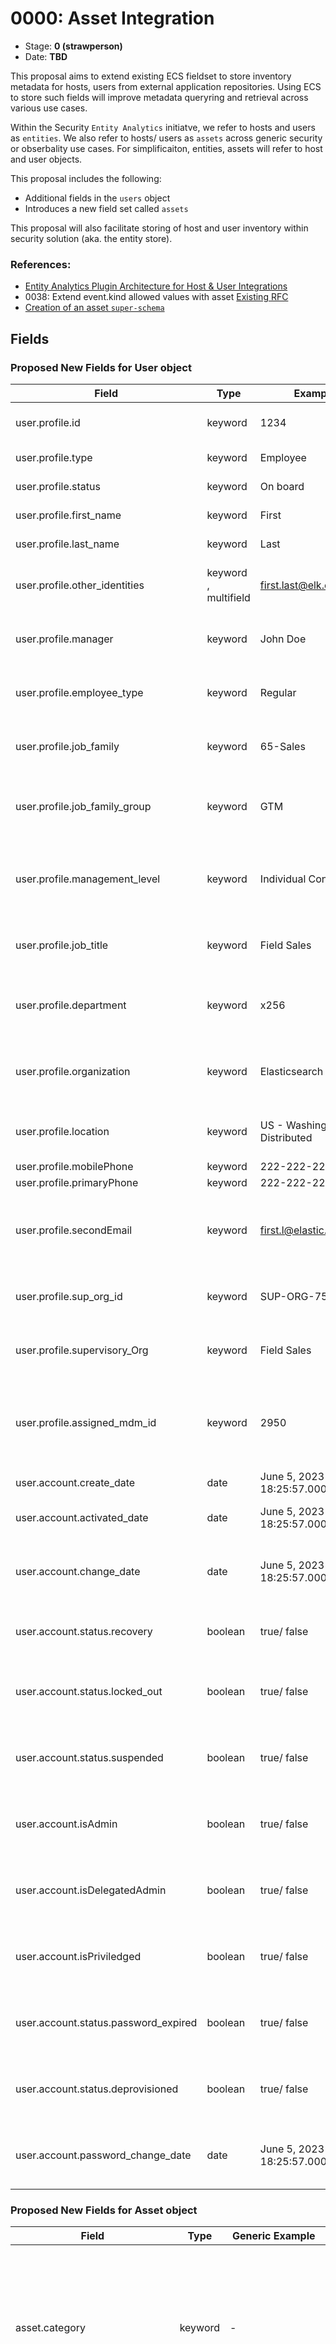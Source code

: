 # 0000: Asset Integration
<!-- Leave this ID at 0000. The ECS team will assign a unique, contiguous RFC number upon merging the initial stage of this RFC. -->

- Stage: **0 (strawperson)** <!-- Update to reflect target stage. See https://elastic.github.io/ecs/stages.html -->
- Date: **TBD** <!-- The ECS team sets this date at merge time. This is the date of the latest stage advancement. -->

<!--
As you work on your RFC, use the "Stage N" comments to guide you in what you should focus on, for the stage you're targeting.
Feel free to remove these comments as you go along.
-->

<!--
Stage 0: Provide a high level summary of the premise of these changes. Briefly describe the nature, purpose, and impact of the changes. ~2-5 sentences.
-->

This proposal aims to extend existing ECS fieldset to store inventory metadata for hosts, users from external application repositories. Using ECS to store such fields will improve metadata queryring and retrieval across various use cases.

Within the Security `Entity Analytics` initiatve, we refer to hosts and users as `entities`. We also refer to hosts/ users as `assets` across generic security or obserbality use cases. For simplificaiton, entities, assets will refer to host and user objects.

This proposal includes the following:
* Additional fields in the `users` object 
* Introduces a new field set called `assets`
<!-- * Additional fields in the `host` object --->

This proposal will also facilitate storing of host and user inventory within security solution (aka. the entity store).

### References:
* [Entity Analytics Plugin Architecture for Host & User Integrations](https://github.com/elastic/beats/issues/33866#issuecomment-1165709940)
* 0038: Extend event.kind allowed values with asset [Existing RFC](https://github.com/elastic/ecs/blob/main/rfcs/text/0038-event-kind-asset.md#0038-extend-eventkind-allowed-values-with-asset)
* [Creation of an asset `super-schema`](https://github.com/elastic/security-team/issues/2347)

<!--
Stage 1: If the changes include field additions or modifications, please create a folder titled as the RFC number under rfcs/text/. This will be where proposed schema changes as standalone YAML files or extended example mappings and larger source documents will go as the RFC is iterated upon.
-->

<!--
Stage X: Provide a brief explanation of why the proposal is being marked as abandoned. This is useful context for anyone revisiting this proposal or considering similar changes later on.
-->

## Fields

<!--
Stage 1: Describe at a high level how this change affects fields. Include new or updated yml field definitions for all of the essential fields in this draft. While not exhaustive, the fields documented here should be comprehensive enough to deeply evaluate the technical considerations of this change. The goal here is to validate the technical details for all essential fields and to provide a basis for adding experimental field definitions to the schema. Use GitHub code blocks with yml syntax formatting, and add them to the corresponding RFC folder.
-->

### Proposed New Fields for User object

Field | Type | Example | Description
--- | --- | --- | ---
user.profile.id	| keyword	| 1234	| User ID from the identity datasource.
user.profile.type	| keyword	| Employee	| Type of user account.
user.profile.status	| keyword |	On board	| Status of the user account.
user.profile.first_name	| keyword |	First	| First Name of the User.
user.profile.last_name	| keyword |	Last	| Last Name of the user.
user.profile.other_identities	| keyword , multifield |	first.last@elk.elastic.co	| Array of additional user identities.
user.profile.manager	| keyword |	John Doe	| Assigned Manager for the user account.
user.profile.employee_type	| keyword |	Regular | Further classification type for the user account.
user.profile.job_family	| keyword |	65-Sales	| Job family associated with the user account.
user.profile.job_family_group	| keyword |	GTM	| Job family group associated with the user account.
user.profile.management_level	| keyword |	Individual Contributor	| If the user account is identified as a Manager or Individual contributor.
user.profile.job_title	| keyword |	Field Sales	| Job title assigned to the user account.
user.profile.department	| keyword |	x256	| Department name associated with the user account.
user.profile.organization	| keyword |	Elasticsearch Inc.	| Organization name associated with the account.
user.profile.location	| keyword |	US - Washington - Distributed	| Assigned location for the user account.
user.profile.mobilePhone	| keyword |	222-222-2222	
user.profile.primaryPhone	| keyword |	222-222-2222	
user.profile.secondEmail	| keyword |	first.l@elastic.co	| Additional email addresses associated with the user account.
user.profile.sup_org_id	| keyword |	SUP-ORG-75	| Primary organization ID for the user account.
user.profile.supervisory_Org	| keyword |	Field Sales	| Primary organization name for the user account.
user.profile.assigned_mdm_id	| keyword |	2950	| Primary host owned by the user. This acts as a correlation to identify the host event.			
user.account.create_date	| date |	June 5, 2023 @ 18:25:57.000	| Date account was created.
user.account.activated_date	| date |	June 5, 2023 @ 18:25:57.000	| Date account was activated.
user.account.change_date	| date |	June 5, 2023 @ 18:25:57.000	| Date user account record was last updated at source
user.account.status.recovery	| boolean |	true/ false	| A flag indicating if account is in recovery
user.account.status.locked_out	| boolean |	true/ false	| A flag indicating if account is currently locked out
user.account.status.suspended	| boolean |	true/ false	| A flag indicating if account has been suspended
user.account.isAdmin	| boolean |	true/ false	| A flag indicating if account is an Admin account
user.account.isDelegatedAdmin	| boolean |	true/ false	| A flag indicating if account has Delegated Admin rights
user.account.isPriviledged	| boolean |	true/ false	| A flag indicating if account is a Privileged account
user.account.status.password_expired	| boolean |	true/ false	| A flag indicating if account password has expired.
user.account.status.deprovisioned	| boolean |	true/ false	| A flag indicating if account has been deprovisioned
user.account.password_change_date	| date |	June 5, 2023 @ 18:25:57.000	| Last date/time when account password was updated

### Proposed New Fields for Asset object

Field | Type | Generic Example |	User Entity Example | Host Entity Example | Description
--- | --- | --- | --- | --- | ---
asset.category	| keyword |	-	        | Null	                | hardware	                | A further classification of the asset type beyond event.category. For example for host assets {hardware, virtual, container, node}. For user assets {NULL ?}			
asset.type	    | keyword |	-	        | Null	                | workstation	            | A sub classification of asset. For host assets {workstation, S3, Compute}. For user assets {NULL?}.			
asset.id	    | keyword |	-	        | 00uhs72c27s6PiK7x1t7	| 2950	                    | A unique ID for the asset. For inventory integrations, it's the id generated from inventory datasource			
asset.name	    | keyword |	-	        | Sourin Paul	        | Sourin Paul Macbook Pro	| A common name for the asset.			
asset.vendor	| keyword |	-           |	-	                | Apple	                    | Used primarily for 'Host' entities, the vendor name or brand associated with the asset.			
asset.product	| keyword |	-           |	-	                | MacBook Pro	            | Used primarily for 'Host' entities, the product name associated with the asset.			
asset.model	    | keyword |	-           |	-	                |TBD	                    | Used primarily for 'Host' entities, the model name or number associated with this asset.			
asset.version	| keyword |	-           |	-	                | TBD	                    | Used primarily for 'Host' entities, the version or year associated with the asset.			
asset.owner	    | keyword |	-           |	-	                | sourin.paul@elastic.co	| The primary user entity who owns the 'Host' asset.			
asset.priority	| keyword |	Priority 1	| -                     | -                         | A priority classification for the asset obtained from outside this system, such as from some external CMDB or Directory service.			
asset.criticality	| keyword |	Critical	| - | -                                         | A criticality classification obtained from outside this system, such as from some external CMDB or Directory service.			
asset.business_unit	| keyword |	Analyst Experience	| - | -                                 | Business Unit associated with the asset (user or host).			
asset.costCenter	| keyword |	Security - Protections | - | -                              | Cost Center associated with the asset (user or host).			
asset.cost_center_hierarchy	| keyword |	Engineering	 | - | -                                | Additional cost center information associated with the asset (user or host).			
asset.status	    | keyword         |	ACTIVE      | - | -                                 | Current status of the asset in the inventory datasource.			
asset.last_status_change_date	| date |	June 5, 2023 @ 18:25:57.000	| - | -             | The most recent date/time when the asset.status was updated.			
asset.create_date	            | date |	June 5, 2023 @ 18:25:57.001	| - | -             | For users, it's the hire date, for other assets, it's the in service date.			
asset.end_date	                | date |	June 5, 2023 @ 18:25:57.002	| - | -             | For users, it's the termination date, for other assets, it's the out-of-service date.			
asset.first_seen	            | date |	June 5, 2023 @ 18:25:57.003	| - | -             | The earliest date/time at which this asset was observed.  For assets added via config, this would remain empty until the asset was observed.			
asset.last_seen	                | date |	June 5, 2023 @ 18:25:57.004	| - | -             | The most recent date/time at which this asset was observed.  Would remain empty until the asset was observed.			
asset.last_updated	            | date |	June 5, 2023 @ 18:25:57.005	| - | -             | The most recent date/time this asset was updated in the inventory datasource.		
asset.serial_number	            | keyword	| C02FG1G1MD6T	| - | -             |		Serial number of the asset.
asset.tags	                    | keyword	  | watch, mdmaccess		| - | -             |	Tags assigned at the MDM.
asset.assigned_users	          | keyword	  | user1@email.com, user2@email.com		| - | -             |	List of users assigned to the asset.
asset.assigned_users_are_admin	| boolean	  | TRUE	| - | -             |		Flag to identify if the assigned users have admin priviledges.
asset.is_managed	              | boolean	  | TRUE			| - | -             | If asset is managed by the organization.
asset.last_enrolled_date	      | date	    | June 5, 2023 @ 18:25:57.005		| - | -             |	The most recent date/time the asset checked in with MDM.
asset.data_classification	      | keyword	  | restricted		| - | -             |	Data classification tier for the asset.

#### Nesting of existing risk.* fields under asset object
* We have a set of risk.* fields in ECS which can be further nested under the asset.* object. Reference to [Risk RFC](https://github.com/elastic/ecs/blob/main/rfcs/text/0031-risk-fields.md).



### Proposed New Fields for Host object
Field | Type | Example | Description
--- | --- | --- | ---
host.os.build	| keyword		| 22F66   | Host OS Build information
host.installed_extensions 	| keyword	  | Nested objects	  | List of installed extensions along with their metadata
host.installed_applications	| keyword	    | Nested objects	  | List of installed applications along with their metadata



<!--
Stage 2: Add or update all remaining field definitions. The list should now be exhaustive. The goal here is to validate the technical details of all remaining fields and to provide a basis for releasing these field definitions as beta in the schema. Use GitHub code blocks with yml syntax formatting, and add them to the corresponding RFC folder.
-->

## Usage

<!--
Stage 1: Describe at a high-level how these field changes will be used in practice. Real world examples are encouraged. The goal here is to understand how people would leverage these fields to gain insights or solve problems. ~1-3 paragraphs.
-->

* As part of Entity Analytics, we are ingesting metadata about [Users](https://github.com/elastic/security-team/issues/4163) and [Hosts](https://github.com/elastic/security-team/issues/4044) from various external vendor applications. We are storing all ingested metadat in ElasticSearch inde. After we map these fields to ECS, we will enrich these ingested events for risk scoring scenarios (e.g. of context enrichments) and detecting advanced analytics (UBA) use cases. 

* This schema will be used to persist `Observed` (queried) entities from ingested security log dataset in an Entity store. This entity store can be further extended to meet broaded overall Asset Mangagement needs.

* We also envision additional enrichment use cases for existing prebuilt detection rules down the line.


## Source data

<!--
Stage 1: Provide a high-level description of example sources of data. This does not yet need to be a concrete example of a source document, but instead can simply describe a potential source (e.g. nginx access log). This will ultimately be fleshed out to include literal source examples in a future stage. The goal here is to identify practical sources for these fields in the real world. ~1-3 sentences or unordered list.
-->

There are many sources of asset inventory repositories. In the mid-term we are planning to ingest data from the following applicaiton providers:

### User (Identity) repository sources:
*  Azure Active Directory
* Active Directory DS
* Okta 
* Workday
* GSuite 
* GitHub

### Host repository sources:
* Azure Active Directory
* Jamf 
* Active Directory DS
* MS Intune
* ServiceNow Asset CMDB

Mapping of application fields from individual providers are documented here: [User](https://docs.google.com/spreadsheets/d/1ZHGQPGVr35vLZB3DcPnXWxLTkHad_S0YrhtTKO_LL4o/edit#gid=1940810377), [Host-TBD]().

<!--
Stage 2: Included a real world example source document. Ideally this example comes from the source(s) identified in stage 1. If not, it should replace them. The goal here is to validate the utility of these field changes in the context of a real world example. Format with the source name as a ### header and the example document in a GitHub code block with json formatting, or if on the larger side, add them to the corresponding RFC folder.
-->

<!--
Stage 3: Add more real world example source documents so we have at least 2 total, but ideally 3. Format as described in stage 2.
-->

## Scope of impact

<!--
Stage 2: Identifies scope of impact of changes. Are breaking changes required? Should deprecation strategies be adopted? Will significant refactoring be involved? Break the impact down into:
 * Ingestion mechanisms (e.g. beats/logstash)
 * Usage mechanisms (e.g. Kibana applications, detections)
 * ECS project (e.g. docs, tooling)
The goal here is to research and understand the impact of these changes on users in the community and development teams across Elastic. 2-5 sentences each.
-->

* Ingestion mechanisms: Entity Analytics fleet integrations are the primary ingesting mechanism for this dataset.

* Usage mechanism: Elastic Security solution (Entity Analytics & Threat Hunting workflows) will be the primary user of the proposed ECS fields and values.



## Concerns

<!--
Stage 1: Identify potential concerns, implementation challenges, or complexity. Spend some time on this. Play devil's advocate. Try to identify the sort of non-obvious challenges that tend to surface later. The goal here is to surface risks early, allow everyone the time to work through them, and ultimately document resolution for posterity's sake.
-->

* We have a couple fleet integrations under development. We want them to use these proposed ECS before being released.
* Schema/ field sets defined here focuses on asset inventory datasources. Additional fields may need to be appeneded (ideally within this RFC lifecyle) to support the entity store needs.
* Due deligence is needed to avoid proliferation of field sets and validating business requiurements.
* ?

<!--
Stage 2: Document new concerns or resolutions to previously listed concerns. It's not critical that all concerns have resolutions at this point, but it would be helpful if resolutions were taking shape for the most significant concerns.
-->

<!--
Stage 3: Document resolutions for all existing concerns. Any new concerns should be documented along with their resolution. The goal here is to eliminate risk of churn and instability by ensuring all concerns have been addressed.
-->

## People

The following are the people that consulted on the contents of this RFC.

* @sourinpaul | author
* @andrewkroh | subject matter expert
* @jamie Hynds | subject matter expert
* @lauravoicu | subject matter expert
* @MikePaquette | subject matter expert
* @sourinpaul | sponsor
* ?

<!--
Who will be or has been consulted on the contents of this RFC? Identify authorship and sponsorship, and optionally identify the nature of involvement of others. Link to GitHub aliases where possible. This list will likely change or grow stage after stage.

e.g.:

* @Yasmina | author
* @Monique | sponsor
* @EunJung | subject matter expert
* @JaneDoe | grammar, spelling, prose
* @Mariana
-->


## References

<!-- Insert any links appropriate to this RFC in this section. -->

### RFC Pull Requests

<!-- An RFC should link to the PRs for each of it stage advancements. -->

* Stage 0: https://github.com/elastic/ecs/pull/NNN

<!--
* Stage 1: https://github.com/elastic/ecs/pull/NNN
...
-->
